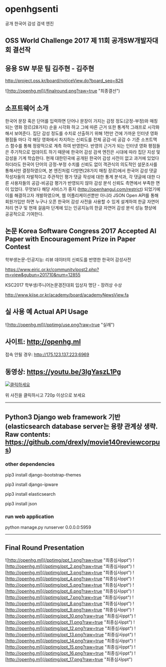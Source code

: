 # openhgsenti
공개 한국어 감성 검색 엔진

## OSS World Challenge 2017 제 11회 공개SW개발자대회 결선작

## 응용 SW 부문 팀 김주현 - 김주현

http://project.oss.kr/board/noticeView.do?board_seq=826

![http://openhg.ml](/finalround.png?raw=true "최종결선")

## 소프트웨어 소개

한국어 문장 혹은 단어를 입력하면 단어나 문장이 가지는 감정 정도(긍정-부정)와 매칭 되는 영화 장르(28가지) 순을 시각화 하고 그에 따른 근거 또한 통계적 그래프로 시각화 해서 보여준다.  집단 감성 정도를 수치로 산출하기 위해 1천만 건에 가까운 인터넷 영화 평점들 마다 각 해당 영화에서 차지하는 신뢰도를 전체 공감-비 공감 수 기준 소프트맥스 함수를 통해 정량적으로 계측 하여 반영한다. 반영의 근거가 되는 인터넷 영화 평점들은 주기적으로 업데이트 하기 때문에 한국어 감성 검색 엔진은 시대에 따라 집단 지성 및 감성을 기계 학습한다. 현재 대한민국에 공개된 한국어 감성 사전이 없고 과거에 있었다 하더라도 한국어 단어의 긍정-부정 수치를 신뢰도 없이 객관식의 의도적인 설문조사를 통해서만 결정하였으며, 본 엔진처럼 다방면(28가지 매칭 장르)에서 한국어 감성 댓글 작성자들의 자발적이고 주관적인 평가 댓글 작성에 대한 통계 분석과, 각 댓글에 대한 다른 사용자들의 공감-비공감 평가가 반영되지 않아 감성 분석 신뢰도 측면에서 부족한 면이 있었다. 무엇보다 해당 서비스가 중지 (http://openhangul.com/restrict) 되었기에 이를 해결하고자 개발하였으며, 웹 어플리케이션뿐만 아니라 JSON Open API를 통해 회원가입만 하면 누구나 오픈 한국어 감성 사전을 사용할 수 있게 설계하여 한글 자연어 처리 연구 및 현재 걸음마 단계에 있는 인공지능의 한글 자연어 감성 분석 성능 향상에 공공적으로 기여한다.

## 논문 Korea Software Congress 2017 Accepted AI Paper with Encouragement Prize in Paper Contest

학부생논문-인공지능: 리뷰 데이터의 신뢰도를 반영한 한국어 감성사전

https://www.eiric.or.kr/community/post2.php?m=view&gubun=201710&num=12855

KSC2017 학부생/주니어논문경진대회 입상자 명단 - 장려상 수상

http://www.kiise.or.kr/academy/board/academyNewsView.fa

## 실 사용 예 Actual API Usage

![http://openhg.ml](/pptimg/use.png?raw=true "실례")


## 사이트: http://openhg.ml

접속 안될 경우: http://175.123.137.223:6969


## 동영상: https://youtu.be/3lgYaszL1Pg
[![클릭하세요](http://i3.ytimg.com/vi/3lgYaszL1Pg/hqdefault.jpg)](https://youtu.be/3lgYaszL1Pg)

위 사진을 클릭하시고 720p 이상으로 보세요
* * *
## Python3 Django web framework 기반 (elasticsearch database server는 용량 관계상 생략. Raw contents: https://github.com/drexly/movie140reviewcorpus)

### other dependencies

pip3 install django-bootstrap-themes

pip3 install django-ipware

pip3 install elasticsearch

pip3 install json

### run web application

python manage.py runserver 0.0.0.0:5959

* * *
## Final Round Presentation

![http://openhg.ml](/pptimg/ppt_1.png?raw=true "최종심사ppt")
![http://openhg.ml](/pptimg/ppt_2.png?raw=true "최종심사ppt")
![http://openhg.ml](/pptimg/ppt_3.png?raw=true "최종심사ppt")
![http://openhg.ml](/pptimg/ppt_4.png?raw=true "최종심사ppt")
![http://openhg.ml](/pptimg/ppt_5.png?raw=true "최종심사ppt")
![http://openhg.ml](/pptimg/ppt_6.png?raw=true "최종심사ppt")
![http://openhg.ml](/pptimg/ppt_7.png?raw=true "최종심사ppt")
![http://openhg.ml](/pptimg/ppt_8.png?raw=true "최종심사ppt")
![http://openhg.ml](/pptimg/ppt_9.png?raw=true "최종심사ppt")
![http://openhg.ml](/pptimg/ppt_10.png?raw=true "최종심사ppt")
![http://openhg.ml](/pptimg/ppt_11.png?raw=true "최종심사ppt")
![http://openhg.ml](/pptimg/ppt_12.png?raw=true "최종심사ppt")
![http://openhg.ml](/pptimg/ppt_13.png?raw=true "최종심사ppt")
![http://openhg.ml](/pptimg/ppt_14.png?raw=true "최종심사ppt")
![http://openhg.ml](/pptimg/ppt_15.png?raw=true "최종심사ppt")
![http://openhg.ml](/pptimg/ppt_16.png?raw=true "최종심사ppt")
![http://openhg.ml](/pptimg/ppt_17.png?raw=true "최종심사ppt")


